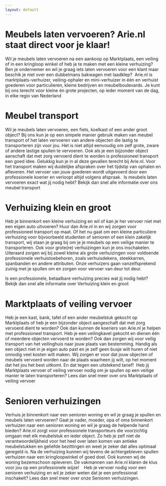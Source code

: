 ```yaml
---
layout: default
---
```


# Meubels laten vervoeren? Arie.nl staat direct voor je klaar!

Wil je meubels laten vervoeren na een aankoop op Marktplaats, een veiling of in een kringloop winkel of heb je te maken met een kleine verhuizing? Ben je ondernemer en wil je
graag iets laten vervoeren voor een klant maar beschik je niet over een dubbelmans bakwagen met laadklep? 
Arie.nl is marktplaats-verhuizer, veiling-ophaler en mini-verhuizer in één en verhuist goederen voor particulieren, kleine bedrijven en meubelboulevards.
Je kunt bij ons terecht voor kleine én grote projecten, op ieder moment van de dag, in elke regio van Nederland

# Meubel transport

Wil je meubels laten vervoeren, een fiets, koelkast of een ander groot object? Bij ons kun je op een simpele manier gebruik maken van meubel transport of het laten vervoeren van
andere objecten die lastig te transporteren zijn voor jou. Het is niet altijd eenvoudig om zelf grote, zware of andere lastige spullen te vervoeren. Ook als je een bijzonder object aanschaft dat met zorg vervoerd dient te worden is professioneel transport een goed idee.
Gelukkig kun je in al deze gevallen terecht bij Arie.nl. Voor het transport maken wij duidelijke afspraken over het tijdstip van ophalen en afleveren. Het vervoer van jouw goederen wordt uitgevoerd door een professionele koerier en verloopt altijd volgens afspraak. 
Is meubels laten vervoeren exact wat jij nodig hebt? Bekijk dan snel alle informatie over ons meubel transport

# Verhuizing klein en groot

Heb je binnenkort een kleine verhuizing en wil of kan je her vervoer niet met een eigen auto
uitvoeren? Huur dan Arie.nl in en wij zorgen voor professioneel transport op maat. Of het nu
gaat om een kleine particuliere verhuizing voor bijvoorbeeld studenten of senioren of een
klein zakelijk transport, wij staan je graag bij om je je meubels op een veilige manier te
transporteren. Ook voor grote(re) verhuizingen kun je ons inschakelen. Uiteraard zorgen wij
bij zowel kleine als grote verhuizingen voor voldoende professionele verhuistoebehoren,
zoals verhuisdekens, steekkarren, spanbanden en andere attributen. Onze verhuizers gaan
vanzelfsprekend zuinig met je spullen om en zorgen voor vervoer van deur tot deur. 

Is een professionele, betaalbare verhuizing precies wat jij nodig hebt? Bekijk dan snel alle
informatie over Verhuizing klein en groot

# Marktplaats of veiling vervoer

Heb je een kast, bank, tafel of een ander meubelstuk gekocht op Marktplaats of heb je een
bijzonder object aangeschaft dat met zorg vervoerd dient te worden? Ook dan kunnen de
koeriers van Arie.nl je helpen met professioneel transport. Heb je een veilingkavel gekocht
en dienen één of meerdere objecten vervoerd te worden? Ook dan zorgen wij voor veilig
transport van het veilinghuis naar jouw plaats van bestemming. Handig als een object niet in
je eigen auto past en je zelf geen busje wilt huren of niet onnodig veel kosten wilt maken. Wij
zorgen er voor dat jouw objecten of meubels vervoerd worden naar de plaats waarheen jij
wilt, op het moment dat het jou het best uitkomt. En dat tegen een uitstekend tarief! 
Heb jij Marktplaats vervoer of veiling vervoer nodig om je spullen op een veilige manier te
laten transporteren? Lees dan snel meer over ons Marktplaats of veiling vervoer

# Senioren verhuizingen

Verhuis je binnenkort naar een senioren woning en wil je graag je spullen en meubels laten
vervoeren? Gaat je vader, moeder, opa of oma binnenkort verhuizen naar een senioren
woning en wil je graag de helpende hand bieden? Arie.nl zorgt voor professionele
transporteurs die voorzichtig omgaan met elk meubelstuk en ieder object. Zo heb je zelf niet
de verantwoordelijkheid voor het heel over laten komen van antieke meubelstukken en
geliefde bezittingen en weet je zeker dat alles optimaal geregeld is. Na de verhuizing kunnen
wij tevens de achtergebleven spullen verhuizen naar een kringloopwinkel of goed doel. Ook
kunnen wij de woning bezemschoon opleveren. De vakmannen van Arie.nl klaren de klus
voor jou op een professionele wijze!   
Heb je vervoer nodig voor een senioren verhuizing en wil je zeker weten dat je een
professional inschakelt? Lees dan snel meer over onze Senioren verhuizingen.
